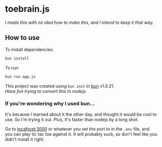# toebrain.js

*I made this with no idea how to make this, and I intend to keep it that way.*


## How to use
To install dependencies:

```bash
bun install
```

To run:

```bash
bun run app.js
```

This project was created using `bun init` in [bun](https://bun.sh) v1.0.21.\
*Have fun trying to convert this to nodejs.*

### If you're wondering why I used bun...
It's because I learned about it the other day, and thought it would be cool to use. So I'm trying it out. Plus, it's faster than nodejs by a long shot.

Go to [localhost:3000](http://localhost:3000) or whatever you set the port to in the `.env` file, and you can play tic tac toe against it. It will probably suck, so don't feel like you didn't install it right.